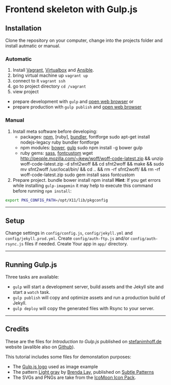 # Frontend skeleton with Gulp.js

## Installation

Clone the repository on your computer, change into the projects folder and install autmatic or manual.

### Automatic

1. Install [Vagrant](http://docs.vagrantup.com/v2/installation/index.html), [Virtualbox](https://www.virtualbox.org/wiki/Downloads) and [Ansible](http://docs.ansible.com/intro_installation.html).
2. bring virtual machine up  `vagrant up`
3. connect to it `vagrant ssh`
4. go to project directory `cd /vagrant`
5. view project
 - prepare development with `gulp` and [open web browser](http://192.168.33.99:9999) or
 - prepare production with `gulp publish` and [open web browser](http://192.168.33.99:9998)

### Manual

1. Install meta software before developing:
    - packages: [npm](https://www.npmjs.com/package/npm), [ruby], [bundler](http://bundler.io/), fontforge
            sudo apt-get install nodejs-legacy ruby bundler fontforge
    - npm modules: [bower](http://bower.io/#install-bower), [gulp](http://gulpjs.com/)
            sudo npm install -g bower gulp
    - ruby gems: [sass](http://sass-lang.com/install), [fontcustom](http://fontcustom.com/#installation)
            wget http://people.mozilla.com/~jkew/woff/woff-code-latest.zip && unzip woff-code-latest.zip -d sfnt2woff && cd sfnt2woff && make && sudo mv sfnt2woff /usr/local/bin/ && cd .. && rm -rf sfnt2woff/ && rm -rf woff-code-latest.zip
        sudo gem install sass fontcustom
2. Prepare project.
        bundle
        bower install
        npm install
**Hint**: If you get errors while installing `gulp-imagemin` it may help to execute this command before running `npm install`:
```sh
export PKG_CONFIG_PATH=/opt/X11/lib/pkgconfig
```

---
## Setup

Change settings in `config/config.js`, `config/jekyll.yml` and `config/jekyll.prod.yml`. Create `config/auth-ftp.js` and/or `config/auth-rsync.js` files if needed.
Create Your app in `app/` directory.

---
## Running Gulp.js

Three tasks are available:
- `gulp` will start a development server, build assets and the Jekyll site and start a `watch` task.
- `gulp publish` will copy and optimize assets and run a production build of Jekyll.
- `gulp deploy` will copy the generated files with Rsync to your server.

---
## Credits

These are the files for *Introduction to Gulp.js* published on [stefanimhoff.de](http://stefanimhoff.de/) website (avalible also on [Github](https://github.com/kogakure/gulp-tutorial)).

This tutorial includes some files for demonstation purposes:

- The [Gulp.js logo](http://gulpjs.com/) used as image example
- The pattern [Light gray](http://subtlepatterns.com/light-fray/) by [Brenda Lay](http://poisones.tumblr.com/), published on [Subtle Patterns](http://subtlepatterns.com/)
- The SVGs and PNGs are take from the [IcoMoon Icon Pack](https://icomoon.io/#icons-icomoon).
